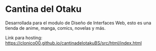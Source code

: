 # Cantina del Otaku
Desarrollada para el modulo de Diseño de Interfaces Web, esto es una tienda de anime, manga, comics, novelas y más.

Link para hosting: 
https://clonico00.github.io/cantinadelotakuBS/src/html/index.html
